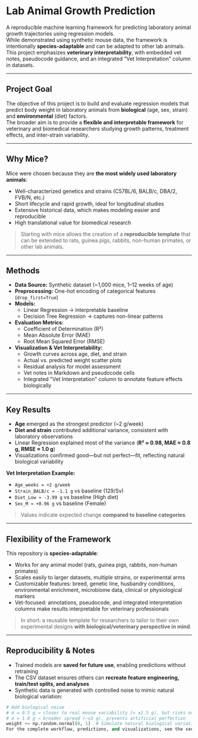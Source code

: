 # Lab Animal Growth Prediction 

A reproducible machine learning framework for predicting laboratory animal growth trajectories using regression models.  
While demonstrated using synthetic mouse data, the framework is intentionally **species-adaptable** and can be adapted to other lab animals.  
This project emphasizes **veterinary interpretability**, with embedded vet notes, pseudocode guidance, and an integrated "Vet Interpretation" column in datasets.

---

## Project Goal
The objective of this project is to build and evaluate regression models that predict body weight in laboratory animals from **biological** (age, sex, strain) and **environmental** (diet) factors.  
The broader aim is to provide a **flexible and interpretable framework** for veterinary and biomedical researchers studying growth patterns, treatment effects, and inter-strain variability.

---

## Why Mice?
Mice were chosen because they are **the most widely used laboratory animals**:

- Well-characterized genetics and strains (C57BL/6, BALB/c, DBA/2, FVB/N, etc.)  
- Short lifecycle and rapid growth, ideal for longitudinal studies  
- Extensive historical data, which makes modeling easier and reproducible  
- High translational value for biomedical research  

> Starting with mice allows the creation of a **reproducible template** that can be extended to rats, guinea pigs, rabbits, non-human primates, or other lab animals.

---

## Methods
- **Data Source:** Synthetic dataset (~1,000 mice, 1–12 weeks of age)  
- **Preprocessing:** One-hot encoding of categorical features (`drop_first=True`)  
- **Models:**  
  - Linear Regression → interpretable baseline  
  - Decision Tree Regression → captures non-linear patterns  
- **Evaluation Metrics:**  
  - Coefficient of Determination (R²)  
  - Mean Absolute Error (MAE)  
  - Root Mean Squared Error (RMSE)  
- **Visualization & Vet Interpretability:**  
  - Growth curves across age, diet, and strain  
  - Actual vs. predicted weight scatter plots  
  - Residual analysis for model assessment  
  - Vet notes in Markdown and pseudocode cells  
  - Integrated "Vet Interpretation" column to annotate feature effects biologically

---

## Key Results
- **Age** emerged as the strongest predictor (~2 g/week)  
- **Diet and strain** contributed additional variance, consistent with laboratory observations  
- Linear Regression explained most of the variance (**R² ≈ 0.98, MAE ≈ 0.8 g, RMSE ≈ 1.0 g**)  
- Visualizations confirmed good—but not perfect—fit, reflecting natural biological variability  

**Vet Interpretation Example:**  
- `Age_weeks = +2 g/week`  
- `Strain_BALB/c ≈ -1.1 g` vs baseline (129/Sv)  
- `Diet_Low ≈ -3.99 g` vs baseline (High diet)  
- `Sex_M ≈ +0.96 g` vs baseline (Female)  

> Values indicate expected change **compared to baseline categories**.

---

## Flexibility of the Framework
This repository is **species-adaptable**:

- Works for any animal model (rats, guinea pigs, rabbits, non-human primates)  
- Scales easily to larger datasets, multiple strains, or experimental arms  
- Customizable features: breed, genetic line, husbandry conditions, environmental enrichment, microbiome data, clinical or physiological markers  
- Vet-focused: annotations, pseudocode, and integrated interpretation columns make results interpretable for veterinary professionals

> In short: a reusable template for researchers to tailor to their own experimental designs **with biological/veterinary perspective in mind**.

---

## Reproducibility & Notes
- Trained models are **saved for future use**, enabling predictions without retraining  
- The CSV dataset ensures others can **recreate feature engineering, train/test splits, and analyses**  
- Synthetic data is generated with controlled noise to mimic natural biological variation:  
```python
# Add biological noise
# σ = 0.5 g → closer to real mouse variability (< ±1.5 g), but risks overfitting (R² ≈ 1.0)
# σ = 1.0 g → broader spread (~±3 g), prevents artificial perfection
weight += np.random.normal(0, 1)  # Simulate natural biological variation
For the complete workflow, predictions, and visualizations, see the see the [Jupyter notebook](https://github.com/Ibrahim-El-Khouli/Lab-Animal-Growth-Prediction/blob/main/lab-animal-growth-prediction.ipynb).
